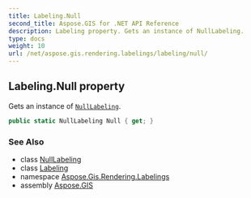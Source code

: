 ```yaml
---
title: Labeling.Null
second_title: Aspose.GIS for .NET API Reference
description: Labeling property. Gets an instance of NullLabeling.
type: docs
weight: 10
url: /net/aspose.gis.rendering.labelings/labeling/null/
---
```

## Labeling.Null property

Gets an instance of [`NullLabeling`](../../nulllabeling/).

```csharp
public static NullLabeling Null { get; }
```

### See Also

* class [NullLabeling](../../nulllabeling/)
* class [Labeling](../)
* namespace [Aspose.Gis.Rendering.Labelings](../../labeling/)
* assembly [Aspose.GIS](../../../)


